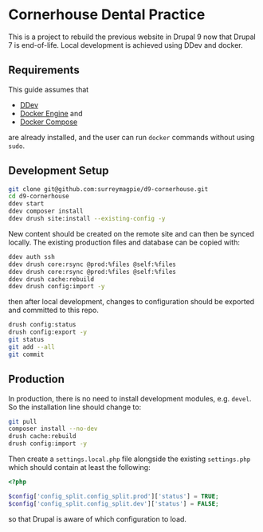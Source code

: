# Cornerhouse Dental Practice
This is a project to rebuild the previous website in Drupal 9 now that Drupal 7 is end-of-life. Local development is achieved using DDev and docker.

## Requirements
This guide assumes that
- [DDev](https://ddev.readthedocs.io/en/stable/)
- [Docker Engine](https://docs.docker.com/engine/install/) and
- [Docker Compose](https://docs.docker.com/compose/install/)

are already installed, and the user can run `docker` commands without using `sudo`.

## Development Setup
```bash
git clone git@github.com:surreymagpie/d9-cornerhouse.git
cd d9-cornerhouse
ddev start
ddev composer install
ddev drush site:install --existing-config -y
```
New content should be created on the remote site and can then be synced locally. The existing production files and database can be copied with:
```bash
ddev auth ssh
ddev drush core:rsync @prod:%files @self:%files
ddev drush core:rsync @prod:%files @self:%files
ddev drush cache:rebuild
ddev drush config:import -y
```
then after local development, changes to configuration should be exported and committed to this repo.

```bash
drush config:status
drush config:export -y
git status
git add --all
git commit
```

## Production
In production, there is no need to install development modules, e.g. `devel`. So the installation line should change to:
```bash
git pull
composer install --no-dev
drush cache:rebuild
drush config:import -y
```

Then create a `settings.local.php` file alongside the existing `settings.php` which should contain at least the following:
```php
<?php

$config['config_split.config_split.prod']['status'] = TRUE;
$config['config_split.config_split.dev']['status'] = FALSE;
```
so that Drupal is aware of which configuration to load.
